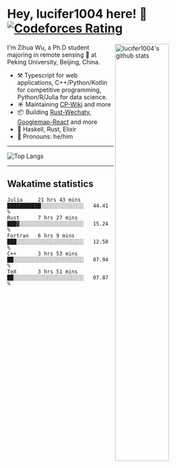 # Hey, lucifer1004 here! :wave: [![Codeforces Rating](https://cfrating.ihcr.top/?user=lucifer1004&style=flat-square)](https://codeforces.com/profile/lucifer1004)

<img width="50%" align="right" alt="lucifer1004's github stats" src="https://github-readme-stats.vercel.app/api?username=lucifer1004&show_icons=true">

I'm Zihua Wu, a Ph.D student majoring in remote sensing :satellite: at Peking University, Beijing, China.

- :hammer_and_pick: Typescript for web applications, C++/Python/Kotlin for competitive programming, Python/R/Julia for data science.
- :sunny: Maintaining [CP-Wiki](https://cp-wiki.vercel.app) and more 
- :package: Building [Rust-Wechaty](https://github.com/wechaty/rust-wechaty), [Googlemap-React](https://github.com/googlemap-react/googlemap-react) and more
- :seedling: Haskell, Rust, Elixir
- :man: Pronouns: he/him

---

![Top Langs](https://github-readme-stats.vercel.app/api/top-langs/?username=lucifer1004&layout=compact)

---

## Wakatime statistics

<!--START_SECTION:waka-->
```text
Julia     21 hrs 43 mins  ███████████░░░░░░░░░░░░░░   44.41 % 
Rust      7 hrs 27 mins   ███▓░░░░░░░░░░░░░░░░░░░░░   15.24 % 
Fortran   6 hrs 9 mins    ███░░░░░░░░░░░░░░░░░░░░░░   12.58 % 
C++       3 hrs 53 mins   ██░░░░░░░░░░░░░░░░░░░░░░░   07.94 % 
TeX       3 hrs 51 mins   ██░░░░░░░░░░░░░░░░░░░░░░░   07.87 % 
```
<!--END_SECTION:waka-->
